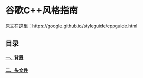 
# 谷歌C++风格指南

原文在这里：https://google.github.io/styleguide/cppguide.html

## 目录

#### [一、背景](https://github.com/chrisxiong/my-notebook/blob/master/%E8%B0%B7%E6%AD%8CC%2B%2B%E4%BB%A3%E7%A0%81%E9%A3%8E%E6%A0%BC%E6%8C%87%E5%8D%97%E6%91%98%E5%BD%95.md)
#### [二、头文件](http://www.123.com)
